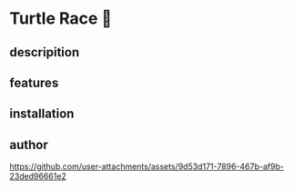 <h1>Turtle Race 🐢</h1>


<h2>descripition</h2>
<h2>features</h2>
<h2>installation</h2>
<h2>author</h2>



https://github.com/user-attachments/assets/9d53d171-7896-467b-af9b-23ded96661e2

